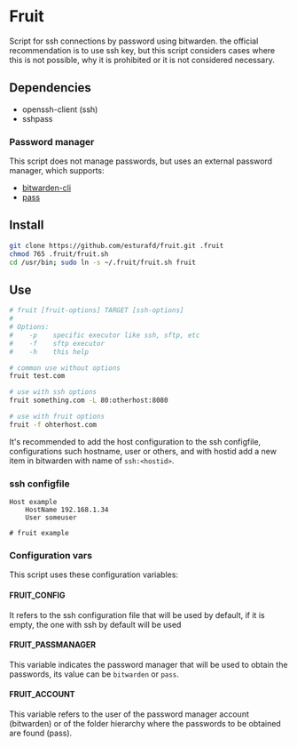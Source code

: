 # Fruit

Script for ssh connections by password using bitwarden. the official recommendation is to use ssh key, but 
this script considers cases where this is not possible, why it is prohibited or it is not considered necessary.

## Dependencies
* openssh-client (ssh)
* sshpass

### Password manager
This script does not manage passwords, but uses an external password manager, which supports:

* [bitwarden-cli](https://bitwarden.com/help/article/cli/#download-and-install)
* [pass](https://www.passwordstore.org/)

## Install
```bash
git clone https://github.com/esturafd/fruit.git .fruit
chmod 765 .fruit/fruit.sh
cd /usr/bin; sudo ln -s ~/.fruit/fruit.sh fruit
```

## Use
```bash
# fruit [fruit-options] TARGET [ssh-options]
#
# Options:
#    -p    specific executor like ssh, sftp, etc
#    -f    sftp executor
#    -h    this help

# common use without options
fruit test.com

# use with ssh options
fruit something.com -L 80:otherhost:8080

# use with fruit options
fruit -f ohterhost.com
```

It's recommended to add the host configuration to the ssh configfile, configurations such hostname, user or others, 
and with hostid add a new item in bitwarden with name of `ssh:<hostid>`.

### ssh configfile
```
Host example
    HostName 192.168.1.34
    User someuser

# fruit example
```

### Configuration vars
This script uses these configuration variables:

#### FRUIT_CONFIG
It refers to the ssh configuration file that will be used by default, if it is empty, the one with ssh by default will be used

#### FRUIT_PASSMANAGER
This variable indicates the password manager that will be used to obtain the passwords, its value can be `bitwarden` or `pass`.

#### FRUIT_ACCOUNT
This variable refers to the user of the password manager account (bitwarden) or of the folder hierarchy where the passwords to be obtained are found (pass).
